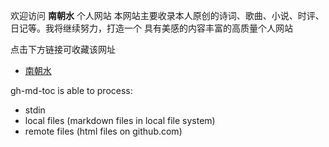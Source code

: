欢迎访问 **南朝水** 个人网站
本网站主要收录本人原创的诗词、歌曲、小说、时评、日记等。我将继续努力，打造一个
具有美感的内容丰富的高质量个人网站

点击下方链接可收藏该网址

  * [南朝水](www.nanchaoshui.club)

gh-md-toc is able to process:

  * stdin
  * local files (markdown files in local file system)
  * remote files (html files on github.com)
